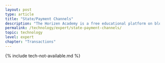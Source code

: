 ```yaml
---
layout: post
type: article
title: "State/Payment Channels"
description: "The Horizen Academy is a free educational platform on blockchain technology, cryptocurrency, and privacy. This chapter is is not available yet. We add content frequently, sign up for our newsletter for notifications when it's released."
permalink: /technology/expert/state-payment-channels/
topic: technology
level: expert
chapter: "Transactions"
---
```


{% include tech-not-available.md %}
